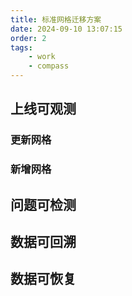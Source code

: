 ```yaml
---
title: 标准网格迁移方案
date: 2024-09-10 13:07:15
order: 2
tags: 
    - work
    - compass
---
```


## 上线可观测

### 更新网格

### 新增网格

## 问题可检测

## 数据可回溯

## 数据可恢复
